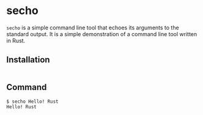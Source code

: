 # secho

`secho` is a simple command line tool that echoes its arguments to the standard output. It is a simple demonstration of a command line tool written in Rust.

## Installation


```sh
```

## Command

```sh
$ secho Hello! Rust
Hello! Rust
```
